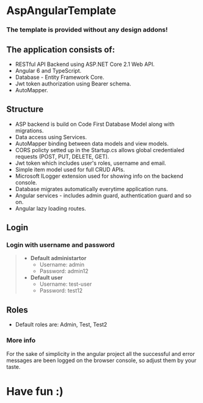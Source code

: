 # AspAngularTemplate
### The template is provided without any design addons!

## The application consists of:
*   RESTful API Backend using ASP.NET Core 2.1 Web API.
*   Angular 6 and TypeScript.
*   Database - Entity Framework Core.
*   Jwt token authorization using Bearer schema.
*   AutoMapper.

## Structure
*   ASP backend is build on Code First Database Model along with migrations.
*   Data access using Services.
*   AutoMapper binding between data models and view models.
*   CORS policty setted up in the Startup.cs allows global credentialed requests (POST, PUT, DELETE, GET).
*   Jwt token which includes user's roles, username and email.
*   Simple item model used for full CRUD APIs.
*   Microsoft ILogger extension used for showing info on the backend console.
*   Database migrates automatically everytime application runs.
*   Angular services - includes admin guard, authentication guard and so on.
*   Angular lazy loading routes.

## Login
### Login with username and password
> * **Default administartor**
>   * Username: admin
>   * Password: admin12
> * **Default user**
>   * Username: test-user
>   * Password: test12

## Roles
*   Default roles are: Admin, Test, Test2

### More info
For the sake of simplicity in the angular project all the successful and error messages are been logged on the browser console, so adjust them by your taste.

# Have fun :)